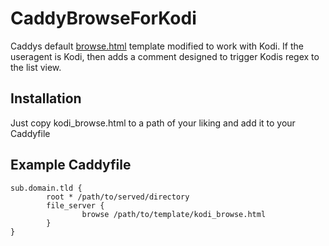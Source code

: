 # CaddyBrowseForKodi
Caddys default [browse.html](https://github.com/caddyserver/caddy/blob/master/modules/caddyhttp/fileserver/browse.html) template modified to work with Kodi. If the useragent is Kodi, then adds a comment designed to trigger Kodis regex to the list view.
## Installation
Just copy kodi_browse.html to a path of your liking and add it to your Caddyfile
## Example Caddyfile
```
sub.domain.tld {
        root * /path/to/served/directory
        file_server {
                browse /path/to/template/kodi_browse.html
        }
}

```